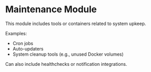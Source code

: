 # Maintenance Module

This module includes tools or containers related to system upkeep.

Examples:
- Cron jobs
- Auto-updaters
- System cleanup tools (e.g., unused Docker volumes)

Can also include healthchecks or notification integrations.

